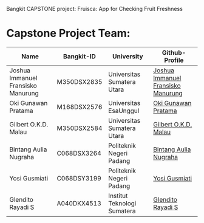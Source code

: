 Bangkit CAPSTONE project: Fruisca: App for Checking Fruit Freshness

# Capstone Project Team:

| Name                               | Bangkit-ID  | University                  | Github-Profile                                                      |
| ---------------------------------- | ----------- | --------------------------- | ------------------------------------------------------------------- |
| Joshua Immanuel Fransisko Manurung | M350DSX2835 | Universitas Sumatera Utara  | [Joshua Immanuel Fransisko Manurung](https://github.com/josh209062) |
| Oki Gunawan Pratama                | M168DSX2576 | Universitas EsaUnggul       | [Oki Gunawan Pratama](https://github.com/SvZero)                    |
| Gilbert O.K.D. Malau               | M350DSX2584 | Universitas Sumatera Utara  | [Gilbert O.K.D. Malau](https://github.com/Gilbert2036)              |
| Bintang Aulia Nugraha              | C068DSX3264 | Politeknik Negeri Padang    | [Bintang Aulia Nugraha](https://github.com/Bintangaulia9)           |
| Yosi Gusmiati                      | C068DSY3199 | Politeknik Negeri Padang    | [Yosi Gusmiati](https://github.com/YosiGusmiati)                    |
| Glendito Rayadi S                  | A040DKX4513 | Institut Teknologi Sumatera | [Glendito Rayadi S](https://github.com/glenditosmg25)               |
